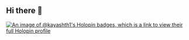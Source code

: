 ## Hi there 👋 
[![An image of @kayashth1's Holopin badges, which is a link to view their full Holopin profile](https://holopin.me/kayashth1)](https://holopin.io/@kayashth1)
<!--
**kayashth1/kayashth1** is a ✨ _special_ ✨ repository because its `README.md` (this file) appears on your GitHub profile.

Here are some ideas to get you started:

- 🔭 I’m currently working on ...
- 🌱 I’m currently learning ...
- 👯 I’m looking to collaborate on ...
- 🤔 I’m looking for help with ...
- 💬 Ask me about ...
- 📫 How to reach me: ...
- 😄 Pronouns: ...
- ⚡ Fun fact: ...
-->
